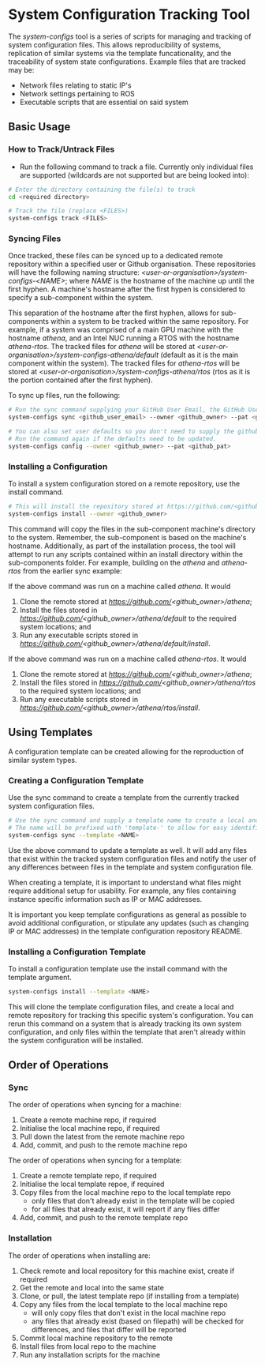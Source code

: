 # System Configuration Tracking Tool
The *system-configs* tool is a series of scripts for managing and tracking of system configuration files. This allows reproducibility of systems, replication of similar systems via the template funcationality, and the traceability of system state configurations. Example files that are tracked may be:

- Network files relating to static IP's
- Network settings pertaining to ROS
- Executable scripts that are essential on said system

## Basic Usage

### How to Track/Untrack Files
- Run the following command to track a file. Currently only individual files are supported (wildcards are not supported but are being looked into):
```bash
# Enter the directory containing the file(s) to track
cd <required directory>

# Track the file (replace <FILES>) 
system-configs track <FILES>
```



### Syncing Files 
Once tracked, these files can be synced up to a dedicated remote repository within a specified user or Github organisation. These repositories will have the following naming structure: *\<user-or-organisation\>/system-configs-\<NAME\>*; where *NAME* is the hostname of the machine up until the first hyphen. A machine's hostname after the first hypen is considered to specify a sub-component within the system. 

This separation of the hostname after the first hyphen, allows for sub-components within a system to be tracked within the same repository. For example, if a system was comprised of a main GPU machine with the hostname *athena*, and an Intel NUC running a RTOS with the hostname *athena-rtos*. The tracked files for *athena* will be stored at *\<user-or-organisation\>/system-configs-athena/default* (default as it is the main component within the system). The tracked files for *athena-rtos* will be stored at *\<user-or-organisation\>/system-configs-athena/rtos* (rtos as it is the portion contained after the first hyphen).

To sync up files, run the following:
```bash
# Run the sync command supplying your GitHub User Email, the GitHub User or Organisation that you wish to own the remote repository, and a GitHub Public Access Token (PAT) that has the ability to create repositories within the supplied GitHub Owner.
system-configs sync <github_user_email> --owner <github_owner> --pat <github_pat>

# You can also set user defaults so you don't need to supply the github owner and github_pat every time. Using the config command.
# Run the command again if the defaults need to be updated.
system-configs config --owner <github_owner> --pat <github_pat>
```

### Installing a Configuration

To install a system configuration stored on a remote repository, use the install command.

```bash
# This will install the repository stored at https://github.com/<github_owner>/<NAME>, where NAME is the hostname of the machine up until the first hyphen. 
system-configs install --owner <github_owner> 
```

This command will copy the files in the sub-component machine's directory to the system. Remember, the sub-component is based on the machine's hostname. Additionally, as part of the installation process, the tool will attempt to run any scripts contained within an install directory within the sub-components folder. For example, building on the *athena* and *athena-rtos* from the earlier sync example:

If the above command was run on a machine called *athena*. It would
1. Clone the remote stored at *https://github.com/<github_owner>/athena*;
2. Install the files stored in *https://github.com/<github_owner>/athena/default* to the required system locations; and
3. Run any executable scripts stored in *https://github.com/<github_owner>/athena/default/install*.

If the above command was run on a machine called *athena-rtos*. It would
1. Clone the remote stored at *https://github.com/<github_owner>/athena*;
2. Install the files stored in *https://github.com/<github_owner>/athena/rtos* to the required system locations; and
3. Run any executable scripts stored in *https://github.com/<github_owner>/athena/rtos/install*.


## Using Templates

A configuration template can be created allowing for the reproduction of similar system types.

### Creating a Configuration Template

Use the sync command to create a template from the currently tracked system configuration files.

```bash
# Use the sync command and supply a template name to create a local and remote repo. 
# The name will be prefixed with 'template-' to allow for easy identification of templates within the owner's github account
system-configs sync --template <NAME>
```

Use the above command to update a template as well. It will add any files that exist within the tracked system configuration files and notify the user of any differences between files in the template and system configuration file.

When creating a template, it is important to understand what files might require additional setup for usability. For example, any files containing instance specific information such as IP or MAC addresses.

It is important you keep template configurations as general as possible to avoid additional configuration, or stipulate any updates (such as changing IP or MAC addresses) in the template configuration repository README.

### Installing a Configuration Template

To install a configuration template use the install command with the template argument.

```bash
system-configs install --template <NAME>
```

This will clone the template configuration files, and create a local and remote repository for tracking this specific system's configuration. You can rerun this command on a system that is already tracking its own system configuration, and only files within the template that aren't already within the system configuration will be installed.


## Order of Operations

### Sync
The order of operations when syncing for a machine:

1. Create a remote machine repo, if required
2. Initialise the local machine repo, if required
3. Pull down the latest from the remote machine repo
4. Add, commit, and push to the remote machine repo

The order of operations when syncing for a template:

1. Create a remote template repo, if required
2. Initialise the local template repoe, if required
3. Copy files from the local machine repo to the local template repo
    - only files that don't already exist in the template will be copied
    - for all files that already exist, it will report if any files differ
5. Add, commit, and push to the remote template repo

### Installation
The order of operations when installing are:

1. Check remote and local repository for this machine exist, create if required
2. Get the remote and local into the same state
3. Clone, or pull, the latest template repo (if installing from a template)
4. Copy any files from the local template to the local machine repo
    - will only copy files that don't exist in the local machine repo
    - any files that already exist (based on filepath) will be checked for differences, and files that differ will be reported
5. Commit local machine repository to the remote
6. Install files from local repo to the machine
7. Run any installation scripts for the machine
